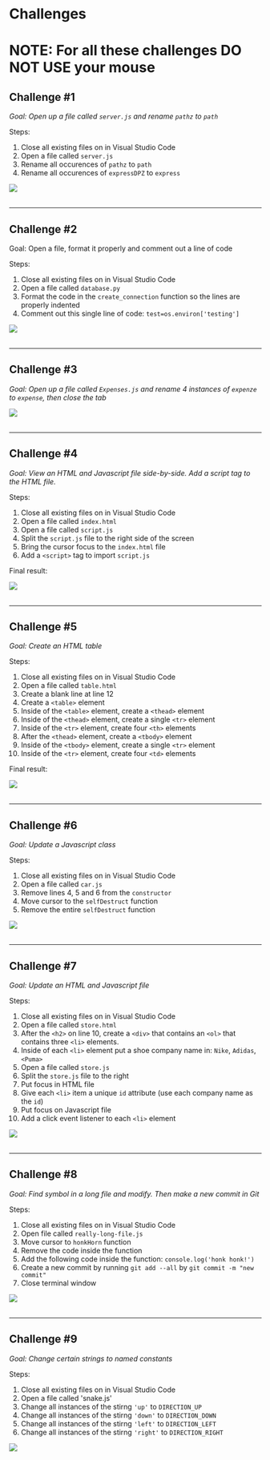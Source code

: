 # Challenges

# NOTE: For all these challenges DO NOT USE your mouse

## Challenge #1
_Goal: Open up a file called `server.js` and rename `pathz` to `path`_

Steps:
 1. Close all existing files on in Visual Studio Code
 2. Open a file called `server.js`
 3. Rename all occurences of `pathz` to `path`
 4. Rename all occurences of `expressDPZ` to `express`

<div style="align-text: center">
  <img src="images/challenge-1.png">
</div>
<br>
<hr>

## Challenge #2
Goal: Open a file, format it properly and comment out a line of code

Steps:
 1. Close all existing files on in Visual Studio Code
 2. Open a file called `database.py`
 3. Format the code in the `create_connection` function so the lines are properly indented
 4. Comment out this single line of code: `test=os.environ['testing']`
<div style="align-text: center">
  <img src="images/challenge-2.png">
</div>
<br>
<hr>

## Challenge #3
_Goal: Open up a file called `Expenses.js` and rename 4 instances of `expenze` to `expense`, then close the tab_

<div style="align-text: center">
  <img src="images/challenge-3.png">
</div>
<br>
<hr>

## Challenge #4
_Goal: View an HTML and Javascript file side-by-side. Add a script tag to the HTML file._
 
Steps:
 1. Close all existing files on in Visual Studio Code 
 1. Open a file called `index.html`
 2. Open a file called `script.js`
 3. Split the `script.js` file to the right side of the screen
 4. Bring the cursor focus to the `index.html` file
 5. Add a `<script>` tag to import `script.js`

Final result:
<div style="align-text: center">
  <img src="images/challenge-4.png">
</div>
<br>
<hr>

## Challenge #5
_Goal: Create an HTML table_

Steps:
 1. Close all existing files on in Visual Studio Code 
 1. Open a file called `table.html`
 2. Create a blank line at line 12
 3. Create a `<table>` element
 4. Inside of the `<table>` element, create a `<thead>` element
 5. Inside of the `<thead>` element, create a single `<tr>` element
 6. Inside of the `<tr>` element, create four `<th>` elements
 7. After the `<thead>` element, create a `<tbody>` element
 8. Inside of the `<tbody>` element, create a single `<tr>` element
 5. Inside of the `<tr>` element, create four `<td>` elements

Final result:
<div style="align-text: center">
  <img src="images/challenge-5.png">
</div>
<br>
<hr>

## Challenge #6 

_Goal: Update a Javascript class_

Steps:
 1. Close all existing files on in Visual Studio Code 
 2. Open a file called `car.js`
 3. Remove lines 4, 5 and 6 from the `constructor`
 4. Move cursor to the `selfDestruct` function
 5. Remove the entire `selfDestruct` function

<div style="align-text: center">
  <img src="images/challenge-6.png">
</div>
<br>
<hr>

## Challenge #7
_Goal: Update an HTML and Javascript file_

Steps:
 1. Close all existing files on in Visual Studio Code 
 2. Open a file called `store.html`
 3. After the `<h2>` on line 10, create a `<div>` that contains an `<ol>` that contains three `<li>` elements.
 4. Inside of each `<li>` element put a shoe company name in: `Nike`, `Adidas`, `<Puma>`
 5. Open a file called `store.js`
 6. Split the `store.js` file to the right
 7. Put focus in HTML file
 8. Give each `<li>` item a unique `id` attribute (use each company name as the `id`)
 9. Put focus on Javascript file
 10. Add a click event listener to each `<li>` element

<div style="align-text: center">
  <img src="images/challenge-7.png">
</div>
<br>
<hr>

## Challenge #8
_Goal: Find symbol in a long file and modify. Then make a new commit in Git_

Steps:
 1. Close all existing files on in Visual Studio Code 
 2. Open file called `really-long-file.js`
 3. Move cursor to `honkHorn` function
 4. Remove the code inside the function
 5. Add the following code inside the function: `console.log('honk honk!')`
 4. Create a new commit by running `git add --all` by `git commit -m "new commit"`
 5. Close terminal window

<div style="align-text: center">
  <img src="images/challenge-8.png">
</div>
<br>
<hr>

## Challenge #9
_Goal: Change certain strings to named constants_

Steps:
 1. Close all existing files on in Visual Studio Code 
 1. Open a file called 'snake.js'
 2. Change all instances of the stirng `'up'` to `DIRECTION_UP`
 3. Change all instances of the stirng `'down'` to `DIRECTION_DOWN`
 4. Change all instances of the stirng `'left'` to `DIRECTION_LEFT`
 5. Change all instances of the stirng `'right'` to `DIRECTION_RIGHT`

<div style="align-text: center">
  <img src="images/challenge-10.png">
</div>